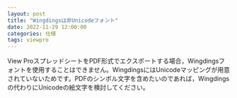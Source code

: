 ```yaml
---
layout: post
title: "Wingdingsは非Unicodeフォント"
date: 2022-11-29 12:00:00
categories: 仕様
tags: viewpro
---
```


View ProスプレッドシートをPDF形式でエクスポートする場合，Wingdingsフォントを使用することはできません。WingdingsにはUnicodeマッピングが用意されていないためです。PDFのシンボル文字を含めたいのであれば，Wingdingsの代わりにUnicodeの絵文字を検討してください。
